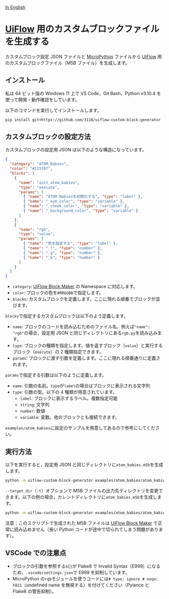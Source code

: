 [In English](README.md)

# [UiFlow](https://flow.m5stack.com) 用のカスタムブロックファイルを生成する

カスタムブロック設定 JSON ファイルと [MicroPython](https://micropython.org/) ファイルから [UiFlow](https://flow.m5stack.com/) 用のカスタムブロックファイル（M5B ファイル）を生成します。

## インストール

私は 64 ビット版の Windows 11 上で VS Code，Git Bash，Python v3.10.4 を使って開発・動作確認をしています。

以下のコマンドを実行してインストールします。

```bash
pip install git+https://github.com/3110/uiflow-custom-block-generator
```

## カスタムブロックの設定方法

カスタムブロックの設定用 JSON は以下のような構造になっています。

```json
{
  "category": "ATOM_Babies",
  "color": "#115f07",
  "blocks": [
    {
      "name": "init_atom_babies",
      "type": "execute",
      "params": [
        { "name": "ATOM Babiesを初期化する", "type": "label" },
        { "name": "_eye_color", "type": "variable" },
        { "name": "_cheek_color", "type": "variable" },
        { "name": "_background_color", "type": "variable" }
      ]
    },
    {
      "name": "rgb",
      "type": "value",
      "params": [
        { "name": "色を指定する", "type": "label" },
        { "name": "_r", "type": "number" },
        { "name": "_g", "type": "number" },
        { "name": "_b", "type": "number" }
      ]
    }
  ]
}
```

- `category`: [UiFlow Block Maker](http://block-maker.m5stack.com/) の Namespace に対応します。
- `color`: ブロックの色を`#RRGGBB`で指定します。
- `blocks`: カスタムブロックを定義します。ここに現れる順番でブロックが並びます。

`blocks`で指定するカスタムブロックは以下のよう定義します。

- `name`: ブロックのコードを読み込むためのファイル名。例えば`"name": "rgb"`の場合，設定用 JSON と同じディレクトリにある`rgb.py`を読み込みます。
- `type`: ブロックの種類を指定します。値を返すブロック（`value`）と実行するブロック（`execute`）の 2 種類指定できます。
- `params`: ブロックに渡す引数を定義します。ここに現れる順番通りに定義されます。

`params`で指定する引数は以下のように定義します。

- `name`: 引数の名前。`type`が`label`の場合はブロックに表示される文字列
- `type`: 引数の型。以下の 4 種類が用意されています。
  - `label`: ブロックに表示するラベル。複数指定可能
  - `string`: 文字列
  - `number`: 数値
  - `variable`: 変数。他のブロックとも接続できます。

`examples/atom_babies`に設定のサンプルを用意してあるので参考にしてください。

## 実行方法

以下を実行すると，設定用 JSON と同じディレクトリに`atom_babies.m5b`を生成します。

```bash
python -m uiflow-custom-block-generator examples/atom_babies/atom_babies.json
```

`--target_dir`（`-t`）オプションで M5B ファイルの出力先ディレクトリを変更できます。以下の例の場合，カレントディレクトリに`atom_babies.m5b`を生成します。

```bash
python -m uiflow-custom-block-generator examples/atom_babies/atom_babies.json -t .
```

注意：このスクリプトで生成された M5B ファイルは [UiFlow Block Maker](http://block-maker.m5stack.com/) で正常に読み込めません（長い Python コードが途中で切られてしまう問題があります）。

## VSCode での注意点

- ブロックの引数を参照する`${}`が Flake8 で Invalid Syntax（E999）になるため，`.vscode/settings.json`で E999 を抑制しています。
- MicroPython の`rgb`モジュールを使うコードには`# type: ignore # noqa: F821`（undefined name を無視する）を付けてください（Pylance と Flake8 の警告抑制）。
